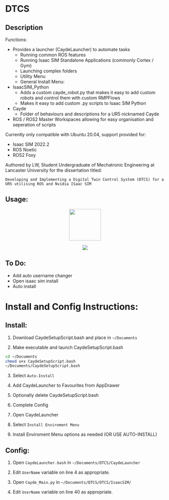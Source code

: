 # DTCS
## Description
Functions:
- Provides a launcher (CaydeLauncher) to automate tasks
  - Running common ROS features
  - Running Isaac SIM Standalone Applications (commonly Cortex / Gym)
  - Launching complex folders
  - Utility Menu
  - General Install Menu:
- IsaacSIM_Python
  - Adds a custom cayde_robot.py that makes it easy to add custom robots and control them with custom RMPFlows
  - Makes it easy to add custom .py scripts to Isaac SIM Python
- Cayde
  - Folder of behaviours and descriptions for a UR5 nicknamed Cayde
- ROS / ROS2 Master Workspaces allowing for easy organisation and seperation of scripts

Currently only compatible with Ubuntu 20.04, support provided for:
- Isaac SIM 2022.2
- ROS Noetic
- ROS2 Foxy

Authored by LW, Student Undergraduate of Mechatronic Engineering at Lancaster University for the dissertation titled:

```Developing and Implementing a Digital Twin Control System (DTCS) for a UR5 utilising ROS and Nvidia ISaac SIM```


## Usage:
<p align="center">
 <img src="https://user-images.githubusercontent.com/65248566/218260574-a83cd6ab-07f8-4f88-8f2c-bebf3f48dbf3.png" width=100 height=100 />
</p>

<p align="center">
 <img src="https://user-images.githubusercontent.com/65248566/218261000-a43e2090-6c92-48e2-840b-360386d21f69.png" />
</p>


## To Do:
- Add auto username changer
- Open isaac sim install
- Auto install

# Install and Config Instructions:
## Install:
1. Download CaydeSetupScript.bash and place in ```~/Documents```

2. Make executable and launch CaydeSetupScript.bash
```bash
cd ~/Documents
chmod u+x CaydeSetupScript.bash
~/Documents/CaydeSetupScript.bash
```

3. Select ```Auto-Install```

4. Add CaydeLauncher to Favourites from AppDrawer

5. Optionally delete CaydeSetupScript.bash

6. Complete Config

7. Open CaydeLauncher

8. Select ```Install Enviroment Menu```

9. Install Enviroment Menu options as needed (OR USE AUTO-INSTALL)

## Config:
1. Open `CaydeLauncher.bash` in `~/Documents/DTCS/CaydeLauncher`

2. Edit `UserName` variable on line 4 as appropriate.

3. Open `Cayde_Main.py` in `~/Documents/DTCS/DTCS/IsaacSIM/`

4. Edit `UserName` variable on line 40 as appropriate.



